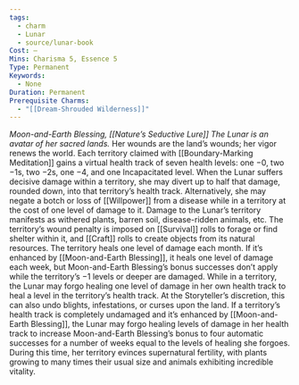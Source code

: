 ```yaml
---
tags:
  - charm
  - Lunar
  - source/lunar-book
Cost: —
Mins: Charisma 5, Essence 5
Type: Permanent
Keywords:
  - None
Duration: Permanent
Prerequisite Charms:
  - "[[Dream-Shrouded Wilderness]]"
---
```

*Moon-and-Earth Blessing, [[Nature’s Seductive Lure]] The Lunar is an avatar of her sacred lands.*
Her wounds are the land’s wounds; her vigor renews the world. Each territory claimed with [[Boundary-Marking Meditation]] gains a virtual health track of seven health levels: one −0, two −1s, two −2s, one −4, and one Incapacitated level. When the Lunar suffers decisive damage within a territory, she may divert up to half that damage, rounded down, into that territory’s health track. Alternatively, she may negate a botch or loss of [[Willpower]] from a disease while in a territory at the cost of one level of damage to it. Damage to the Lunar’s territory manifests as withered plants, barren soil, disease-ridden animals, etc. The territory’s wound penalty is imposed on [[Survival]] rolls to forage or find shelter within it, and [[Craft]] rolls to create objects from its natural resources. The territory heals one level of damage each month. If it’s enhanced by [[Moon-and-Earth Blessing]], it heals one level of damage each week, but Moon-and-Earth Blessing’s bonus successes don’t apply while the territory’s −1 levels or deeper are damaged. While in a territory, the Lunar may forgo healing one level of damage in her own health track to heal a level in the territory’s health track. At the Storyteller’s discretion, this can also undo blights, infestations, or curses upon the land. If a territory’s health track is completely undamaged and it’s enhanced by [[Moon-and-Earth Blessing]], the Lunar may forgo healing levels of damage in her health track to increase Moon-and-Earth Blessing’s bonus to four automatic successes for a number of weeks equal to the levels of healing she forgoes. During this time, her territory evinces supernatural fertility, with plants growing to many times their usual size and animals exhibiting incredible vitality.
